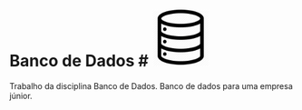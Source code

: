 # Banco de Dados # <img src='/project_media/db.png' width='100px'>
Trabalho da disciplina Banco de Dados. Banco de dados para uma empresa júnior.

